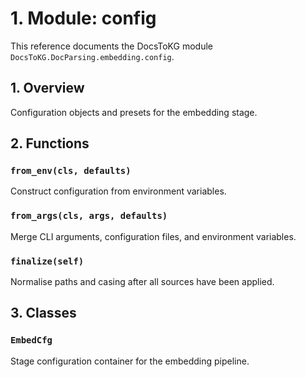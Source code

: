 # 1. Module: config

This reference documents the DocsToKG module ``DocsToKG.DocParsing.embedding.config``.

## 1. Overview

Configuration objects and presets for the embedding stage.

## 2. Functions

### `from_env(cls, defaults)`

Construct configuration from environment variables.

### `from_args(cls, args, defaults)`

Merge CLI arguments, configuration files, and environment variables.

### `finalize(self)`

Normalise paths and casing after all sources have been applied.

## 3. Classes

### `EmbedCfg`

Stage configuration container for the embedding pipeline.
